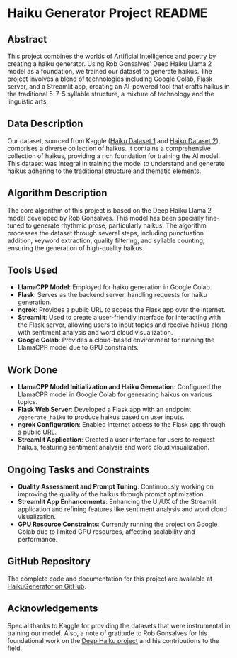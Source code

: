 # Haiku Generator Project README

## Abstract
This project combines the worlds of Artificial Intelligence and poetry by creating a haiku generator. Using Rob Gonsalves' Deep Haiku Llama 2 model as a foundation, we trained our dataset to generate haikus. The project involves a blend of technologies including Google Colab, Flask server, and a Streamlit app, creating an AI-powered tool that crafts haikus in the traditional 5-7-5 syllable structure, a mixture of technology and the linguistic arts.

## Data Description
Our dataset, sourced from Kaggle ([Haiku Dataset 1](https://www.kaggle.com/datasets/bfbarry/haiku-dataset) and [Haiku Dataset 2](https://www.kaggle.com/datasets/hjhalani30/haiku-dataset)), comprises a diverse collection of haikus. It contains a comprehensive collection of haikus, providing a rich foundation for training the AI model. This dataset was integral in training the model to understand and generate haikus adhering to the traditional structure and thematic elements.

## Algorithm Description
The core algorithm of this project is based on the Deep Haiku Llama 2 model developed by Rob Gonsalves. This model has been specially fine-tuned to generate rhythmic prose, particularly haikus. The algorithm processes the dataset through several steps, including punctuation addition, keyword extraction, quality filtering, and syllable counting, ensuring the generation of high-quality haikus.

## Tools Used
- **LlamaCPP Model**: Employed for haiku generation in Google Colab.
- **Flask**: Serves as the backend server, handling requests for haiku generation.
- **ngrok**: Provides a public URL to access the Flask app over the internet.
- **Streamlit**: Used to create a user-friendly interface for interacting with the Flask server, allowing users to input topics and receive haikus along with sentiment analysis and word cloud visualization.
- **Google Colab**: Provides a cloud-based environment for running the LlamaCPP model due to GPU constraints.

## Work Done
- **LlamaCPP Model Initialization and Haiku Generation**: Configured the LlamaCPP model in Google Colab for generating haikus on various topics.
- **Flask Web Server**: Developed a Flask app with an endpoint `/generate_haiku` to produce haikus based on user inputs.
- **ngrok Configuration**: Enabled internet access to the Flask app through a public URL.
- **Streamlit Application**: Created a user interface for users to request haikus, featuring sentiment analysis and word cloud visualization.

## Ongoing Tasks and Constraints
- **Quality Assessment and Prompt Tuning**: Continuously working on improving the quality of the haikus through prompt optimization.
- **Streamlit App Enhancements**: Enhancing the UI/UX of the Streamlit application and refining features like sentiment analysis and word cloud visualization.
- **GPU Resource Constraints**: Currently running the project on Google Colab due to limited GPU resources, affecting scalability and performance.

## GitHub Repository
The complete code and documentation for this project are available at [HaikuGenerator on GitHub](https://github.com/priteshshah96/HaikuGenerator).

## Acknowledgements
Special thanks to Kaggle for providing the datasets that were instrumental in training our model. Also, a note of gratitude to Rob Gonsalves for his foundational work on the [Deep Haiku project](https://github.com/robgon-art/DeepHaiku) and his contributions to the field.
